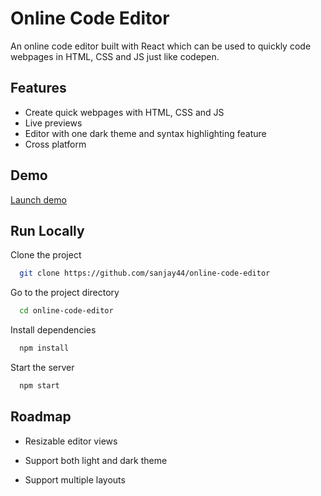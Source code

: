 # Online Code Editor

An online code editor built with React which can be used to quickly code webpages in HTML, CSS and JS just like codepen.

## Features

- Create quick webpages with HTML, CSS and JS
- Live previews
- Editor with one dark theme and syntax highlighting feature
- Cross platform

## Demo

[Launch demo](https://sanjay44.github.io/online-code-editor/)

## Run Locally

Clone the project

```bash
  git clone https://github.com/sanjay44/online-code-editor
```

Go to the project directory

```bash
  cd online-code-editor
```

Install dependencies

```bash
  npm install
```

Start the server

```bash
  npm start
```

## Roadmap

- Resizable editor views

- Support both light and dark theme

- Support multiple layouts
